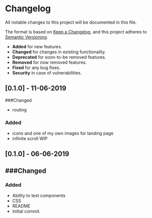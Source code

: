 # Changelog
All notable changes to this project will be documented in this file.

The format is based on [Keep a Changelog](https://keepachangelog.com/en/1.0.0/),
and this project adheres to [Semantic Versioning](https://semver.org/spec/v2.0.0.html).

- __Added__ for new features.
- __Changed__ for changes in existing functionality.
- __Deprecated__ for soon-to-be removed features.
- __Removed__ for now removed features.
- __Fixed__ for any bug fixes.
- __Security__ in case of vulnerabilities.

## [0.1.0] - 11-06-2019
###Changed
- routing

### Added
- icons and one of my own images for landing page
- infinite scroll WIP

## [0.1.0] - 06-06-2019
###Changed
- 

### Added
- Ability to test components
- CSS
- README
- Initial commit.

